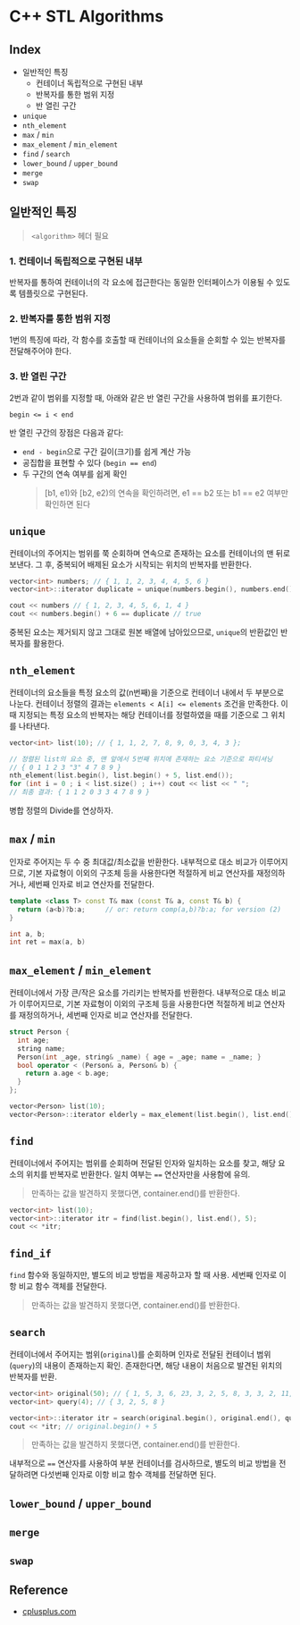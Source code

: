 # C++ STL Algorithms

## Index
- 일반적인 특징
  - 컨테이너 독립적으로 구현된 내부
  - 반복자를 통한 범위 지정
  - 반 열린 구간
- `unique`
- `nth_element`
- `max` / `min`
- `max_element` / `min_element`
- `find` / `search`
- `lower_bound` / `upper_bound`
- `merge`
- `swap`

## 일반적인 특징

> `<algorithm>` 헤더 필요

### 1. 컨테이너 독립적으로 구현된 내부
반복자를 통하여 컨테이너의 각 요소에 접근한다는 동일한 인터페이스가 이용될 수 있도록 템플릿으로 구현된다.

### 2. 반복자를 통한 범위 지정
1번의 특징에 따라, 각 함수를 호출할 때 컨테이너의 요소들을 순회할 수 있는 반복자를 전달해주어야 한다.

### 3. 반 열린 구간
2번과 같이 범위를 지정할 때, 아래와 같은 반 열린 구간을 사용하여 범위를 표기한다.

```
begin <= i < end
```

반 열린 구간의 장점은 다음과 같다:
- `end - begin`으로 구간 길이(크기)를 쉽게 계산 가능
- 공집합을 표현할 수 있다 (`begin == end`)
- 두 구간의 연속 여부를 쉽게 확인
    > [b1, e1)와 [b2, e2)의 연속을 확인하려면, e1 == b2 또는 b1 == e2 여부만 확인하면 된다

## `unique`
컨테이너의 주어지는 범위를 쭉 순회하며 연속으로 존재하는 요소를 컨테이너의 맨 뒤로 보낸다. 그 후, 중복되어 배제된 요소가 시작되는 위치의 반복자를 반환한다.

```cpp
vector<int> numbers; // { 1, 1, 2, 3, 4, 4, 5, 6 }
vector<int>::iterator duplicate = unique(numbers.begin(), numbers.end());

cout << numbers // { 1, 2, 3, 4, 5, 6, 1, 4 }
cout << numbers.begin() + 6 == duplicate // true
```

중복된 요소는 제거되지 않고 그대로 원본 배열에 남아있으므로, `unique`의 반환값인 반복자를 활용한다.

## `nth_element`
컨테이너의 요소들을 특정 요소의 값(n번째)을 기준으로 컨테이너 내에서 두 부분으로 나눈다. 컨테이너 정렬의 결과는 `elements < A[i] <= elements` 조건을 만족한다. 이때 지정되는 특정 요소의 반복자는 해당 컨테이너를 정렬하였을 때를 기준으로 그 위치를 나타낸다. 

```cpp
vector<int> list(10); // { 1, 1, 2, 7, 8, 9, 0, 3, 4, 3 };

// 정렬된 list의 요소 중, 맨 앞에서 5번째 위치에 존재하는 요소 기준으로 파티셔닝
// { 0 1 1 2 3 "3" 4 7 8 9 }
nth_element(list.begin(), list.begin() + 5, list.end());
for (int i = 0 ; i < list.size() ; i++) cout << list << " ";
// 최종 결과: { 1 1 2 0 3 3 4 7 8 9 }
```

병합 정렬의 Divide를 연상하자.

## `max` / `min`
인자로 주어지는 두 수 중 최대값/최소값을 반환한다. 내부적으로 대소 비교가 이루어지므로, 기본 자료형이 이외의 구조체 등을 사용한다면 적절하게 비교 연산자를 재정의하거나, 세번째 인자로 비교 연산자를 전달한다.

```cpp
template <class T> const T& max (const T& a, const T& b) {
  return (a<b)?b:a;     // or: return comp(a,b)?b:a; for version (2)
}

int a, b;
int ret = max(a, b)
```

## `max_element` / `min_element`
컨테이너에서 가장 큰/작은 요소를 가리키는 반복자를 반환한다. 내부적으로 대소 비교가 이루어지므로, 기본 자료형이 이외의 구조체 등을 사용한다면 적절하게 비교 연산자를 재정의하거나, 세번째 인자로 비교 연산자를 전달한다.

```cpp
struct Person {
  int age;
  string name;
  Person(int _age, string& _name) { age = _age; name = _name; }
  bool operator < (Person& a, Person& b) {
    return a.age < b.age;
  }
};

vector<Person> list(10);
vector<Person>::iterator elderly = max_element(list.begin(), list.end());
```

## `find`
컨테이너에서 주어지는 범위를 순회하며 전달된 인자와 일치하는 요소를 찾고, 해당 요소의 위치를 반복자로 반환한다. 일치 여부는 `==` 연산자만을 사용함에 유의.

> 만족하는 값을 발견하지 못했다면, container.end()를 반환한다.

```cpp
vector<int> list(10);
vector<int>::iterator itr = find(list.begin(), list.end(), 5);
cout << *itr;
```

## `find_if`
`find` 함수와 동일하지만, 별도의 비교 방법을 제공하고자 할 때 사용. 세번째 인자로 이항 비교 함수 객체를 전달한다.

> 만족하는 값을 발견하지 못했다면, container.end()를 반환한다.

## `search`
컨테이너에서 주어지는 범위(`original`)를 순회하며 인자로 전달된 컨테이너 범위(`query`)의 내용이 존재하는지 확인. 존재한다면, 해당 내용이 처음으로 발견된 위치의 반복자를 반환.

```cpp
vector<int> original(50); // { 1, 5, 3, 6, 23, 3, 2, 5, 8, 3, 3, 2, 11, 64, 3, ... };
vector<int> query(4); // { 3, 2, 5, 8 }

vector<int>::iterator itr = search(original.begin(), original.end(), query.begin(), query.end());
cout << *itr; // original.begin() + 5
```

> 만족하는 값을 발견하지 못했다면, container.end()를 반환한다.

내부적으로 `==` 연산자를 사용하여 부분 컨테이너를 검사하므로, 별도의 비교 방법을 전달하려면 다섯번째 인자로 이항 비교 함수 객체를 전달하면 된다.

## `lower_bound` / `upper_bound`

## `merge`

## `swap`

## Reference
- [cplusplus.com](http://www.cplusplus.com/reference/algorithm)
